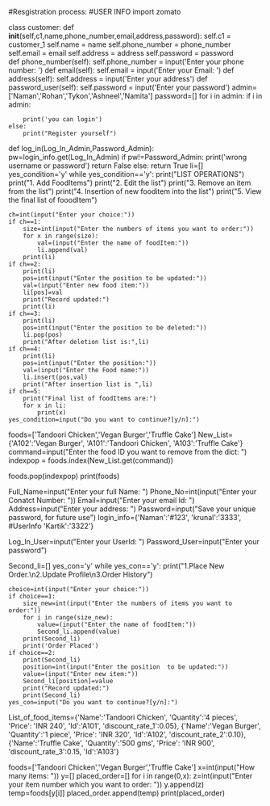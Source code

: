 #Resgistration process:
#USER INFO
import zomato

class customer:
    def __init__(self,c1,name,phone_number,email,address,password):
        self.c1 = customer_1
        self.name = name
        self.phone_number = phone_number
        self.email = email
        self.address = address
        self.password = password      
    def phone_number(self):
        self.phone_number = input('Enter your phone number: ')
    def email(self):
        self.email = input('Enter your Email: ')
    def address(self):
        self.address = input('Enter your address')
    def password_user(self):
        self.password = input('Enter your password')
admin=['Naman','Rohan','Tykon','Ashneel','Namita']
password=[]
for i in admin:
    if i in admin:
        
        print('you can login')
    else:
        print("Register yourself")

def log_in(Log_In_Admin,Password_Admin):
    pw=login_info.get(Log_In_Admin)
    if pw!=Password_Admin:
        print('wrong username or password')
        return False
    else:
        return True
li=[]
yes_condition='y'
while yes_condition=='y':
    print("LIST OPERATIONS")
    print("1. Add FoodItems")
    print("2. Edit the list")
    print("3. Remove an item from the list")
    print("4. Insertion of new fooditem into the list")
    print("5. View the final list of fooodItem")

    ch=int(input("Enter your choice:"))
    if ch==1:
        size=int(input("Enter the numbers of items you want to order:"))
        for x in range(size):
            val=(input("Enter the name of foodItem:"))
            li.append(val)
        print(li)
    if ch==2:
        print(li)
        pos=int(input("Enter the position to be updated:"))
        val=(input("Enter new food item:"))
        li[pos]=val
        print("Record updated:")
        print(li)
    if ch==3:
        print(li)
        pos=int(input("Enter the position to be deleted:"))
        li.pop(pos) 
        print("After deletion list is:",li)
    if ch==4:
        print(li)
        pos=int(input("Enter the position:"))
        val=(input("Enter the Food name:"))
        li.insert(pos,val)
        print("After insertion list is ",li)
    if ch==5:
        print("Final list of foodItems are:")
        for x in li:
            print(x)
    yes_condition=input("Do you want to continue?[y/n]:")

foods=['Tandoori Chicken','Vegan Burger','Truffle Cake']
New_List={'A102':'Vegan Burger',
            'A101':'Tandoori Chicken',
            'A103':'Truffle Cake'}
command=input("Enter the food ID you want to remove from the dict: ")
indexpop = foods.index(New_List.get(command))

foods.pop(indexpop)
print(foods)
    
Full_Name=input("Enter your full Name: ")
Phone_No=int(input("Enter your Conatct Number: "))
Email=input("Enter your email Id: ")
Address=input("Enter your address: ")
Password=input("Save your unique password, for future use")
login_info={'Naman':'#123',
            'krunal':'3333',       #UserInfo
            'Kartik':'3322'}



Log_In_User=input("Enter your UserId: ")
Password_User=input("Enter your password")
            

Second_li=[]
yes_con='y'
while yes_con=='y':
    print("1.Place New Order.\n2.Update Profile\n3.Order History")


    choice=int(input("Enter your choice:"))
    if choice==1:
        size_new=int(input("Enter the numbers of items you want to order:"))
        for i in range(size_new):
            value=(input("Enter the name of foodItem:"))
            Second_li.append(value)
        print(Second_li)
        print('Order Placed')
    if choice==2:
        print(Second_li)
        position=int(input("Enter the position  to be updated:"))
        value=(input("Enter new item:"))
        Second_li[position]=value
        print("Record updated:")
        print(Second_li)
    yes_con=input("Do you want to continue?[y/n]:")

List_of_food_items={'Name':'Tandoori Chicken',
                     'Quantity':'4 pieces',
                     'Price': 'INR 240',
                     'Id':'A101',
                     'discount_rate_1':0.05},
{'Name':'Vegan Burger',
                        'Quantity':'1 piece',
                     'Price': 'INR 320',
                     'Id':'A102',
                      'discount_rate_2':0.10},
{'Name':'Truffle Cake',
                    'Quantity':'500 gms',
                     'Price': 'INR 900',
                     'discount_rate_3':0.15,
                     'Id':'A103'}


foods=['Tandoori Chicken','Vegan Burger','Truffle Cake']
x=int(input("How many items: "))
y=[]
placed_order=[]
for i in range(0,x):
    z=int(input("Enter your item number which you want to order: "))
    y.append(z)
    temp=foods[y[i]]
    placed_order.append(temp)
print(placed_order)

